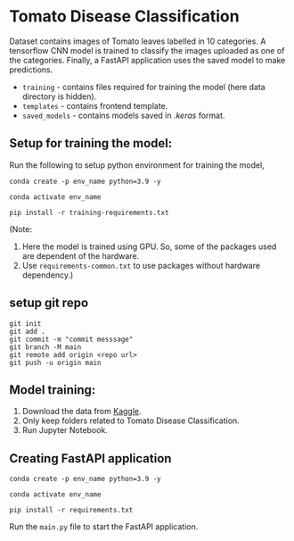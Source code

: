 # Tomato Disease Classification

  Dataset contains images of Tomato leaves labelled in 10 categories. A tensorflow CNN model is trained to classify the images uploaded as one of the categories. Finally, a FastAPI application uses the saved model to make predictions.

  * `training` - contains files required for training the model (here data directory is hidden).
  * `templates` - contains frontend template.
  * `saved_models` - contains models saved in  *.keras* format.

## Setup for training the model:

Run the following to setup python environment for training the model,
```
conda create -p env_name python=3.9 -y
```
```
conda activate env_name
```
``` 
pip install -r training-requirements.txt
```

(Note: 
1. Here the model is trained using GPU. So, some of the packages used are dependent of the hardware.
2. Use `requirements-common.txt` to use packages without hardware dependency.)

## setup git repo

```
git init
git add .
git commit -m "commit messsage"
git branch -M main
git remote add origin <repo url>
git push -u origin main
```

## Model training:
1. Download the data from [Kaggle](https://www.kaggle.com/datasets/arjuntejaswi/plant-village).
2. Only keep folders related to Tomato Disease Classification.
3. Run Jupyter Notebook.

## Creating FastAPI application
```
conda create -p env_name python=3.9 -y
```
```
conda activate env_name
```
``` 
pip install -r requirements.txt
```

Run the `main.py` file to start the FastAPI application.